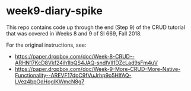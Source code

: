 # week9-diary-spike


This repo contains code up through the end (Step 9) of the CRUD tutorial that was covered in Weeks 8 and 9 of SI 669, Fall 2018.

For the original instructions, see: 

* https://paper.dropbox.com/doc/Week-8-CRUD--ARHN17KcD8Vkf24ih1lbQS4JAQ-sndIVll1DZcLad9sFm4uV
* https://paper.dropbox.com/doc/Week-9-More-CRUD-More-Native-Functionality--AREVF17dpC9fVuJrhp9o5HlfAQ-LVez4bpOdHogIKWmcN8g7

